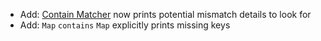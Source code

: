 * Add: [Contain Matcher](matchers/java-beans-and-records#java-beans-contain-table-data) now prints potential mismatch details to look for
* Add: `Map` `contains` `Map` explicitly prints missing keys